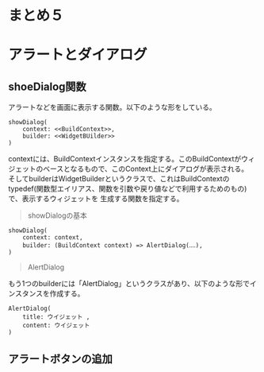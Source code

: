 # まとめ５
# アラートとダイアログ
## shoeDialog関数
アラートなどを画面に表示する関数。以下のような形をしている。
```
showDialog(
    context: <<BuildContext>>,
    builder: <<WidgetBUilder>>
)
```
contextには、BuildContextインスタンスを指定する。このBuildContextがウィジェットのベースとなるもので、このContext上にダイアログが表示される。  
そしてbuilderはWidgetBuilderというクラスで、これはBuildContextのtypedef(関数型エイリアス、関数を引数や戻り値などで利用するためのもの)で、表示するウィジェットを
生成する関数を指定する。
> showDialogの基本
```
showDialog(
    context: context,
    builder: (BuildContext context) => AlertDialog(‥‥),
)
```
> AlertDialog

もう1つのbuilderには「AlertDialog」というクラスがあり、以下のような形でインスタンスを作成する。
```
AlertDialog(
    title: ウイジェット ,
    content: ウイジェット
)
```
## アラートボタンの追加